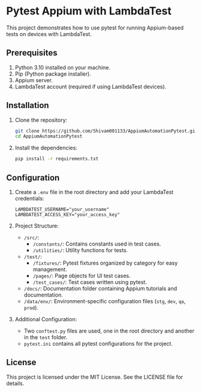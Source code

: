 # Pytest Appium with LambdaTest

This project demonstrates how to use pytest for running Appium-based tests on devices with LambdaTest.

## Prerequisites

1. Python 3.10 installed on your machine.
2. Pip (Python package installer).
3. Appium server.
4. LambdaTest account (required if using LambdaTest devices).

## Installation

1. Clone the repository:

    ```bash
    git clone https://github.com/Shivam001133/AppiumAutomationPytest.git
    cd AppiumAutomationPytest
    ```

2. Install the dependencies:

    ```bash
    pip install -r requirements.txt
    ```

## Configuration

1. Create a `.env` file in the root directory and add your LambdaTest credentials:

    ```
    LAMBDATEST_USERNAME="your_username"
    LAMBDATEST_ACCESS_KEY="your_access_key"
    ```

2. Project Structure:
    - `/src/`:
        - `/constants/`: Contains constants used in test cases.
        - `/utilities/`: Utility functions for tests.
    - `/test/`:
        - `/fixtures/`: Pytest fixtures organized by category for easy management.
        - `/pages/`: Page objects for UI test cases.
        - `/test_cases/`: Test cases written using pytest.
    - `/docs/`: Documentation folder containing Appium tutorials and documentation.
    - `/data/env/`: Environment-specific configuration files (`stg`, `dev`, `qa`, `prod`).

3. Additional Configuration:
    - Two `conftest.py` files are used, one in the root directory and another in the `test` folder.
    - `pytest.ini` contains all pytest configurations for the project.

## License

This project is licensed under the MIT License. See the LICENSE file for details.

